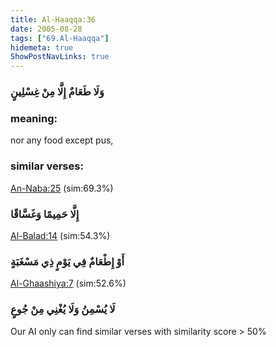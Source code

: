 ```yaml
---
title: Al-Haaqqa:36
date: 2005-08-28
tags: ["69.Al-Haaqqa"]
hidemeta: true 
ShowPostNavLinks: true 
---
```

### وَلَا طَعَامٌ إِلَّا مِنْ غِسْلِينٍ
### meaning: 
nor any food except pus,
### similar verses: 

[An-Naba:25](/78/25) (sim:69.3%)

### إِلَّا حَمِيمًا وَغَسَّاقًا

[Al-Balad:14](/90/14) (sim:54.3%)

### أَوْ إِطْعَامٌ فِي يَوْمٍ ذِي مَسْغَبَةٍ

[Al-Ghaashiya:7](/88/7) (sim:52.6%)

### لَا يُسْمِنُ وَلَا يُغْنِي مِنْ جُوعٍ

Our AI only can find similar verses with similarity score > 50% 

